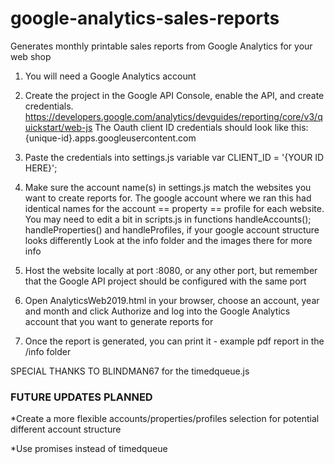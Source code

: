 # google-analytics-sales-reports
Generates monthly printable sales reports from Google Analytics for your web shop

1. You will need a Google Analytics account 

2. Create the project in the Google API Console, enable the API, and create credentials. 
https://developers.google.com/analytics/devguides/reporting/core/v3/quickstart/web-js
The Oauth client ID credentials should look like this: {unique-id}.apps.googleusercontent.com

3. Paste the credentials into settings.js variable var CLIENT_ID = '{YOUR ID HERE}';

4. Make sure the account name(s) in settings.js match the websites you want to create reports for.
The google account where we ran this had identical names for the account == property == profile for each website.
You may need to edit a bit in scripts.js in functions handleAccounts(); handleProperties() and handleProfiles, if your google account structure looks differently
Look at the info folder and the images there for more info

5. Host the website locally at port :8080, or any other port, but remember that the Google API project should be configured with the same port

6. Open AnalyticsWeb2019.html in your browser, choose an account, year and month and click Authorize and log into the Google Analytics account that you want to generate reports for

7. Once the report is generated, you can print it - example pdf report in the /info folder

SPECIAL THANKS TO BLINDMAN67 for the timedqueue.js

### FUTURE UPDATES PLANNED ###

*Create a more flexible accounts/properties/profiles selection for potential different account structure

*Use promises instead of timedqueue

